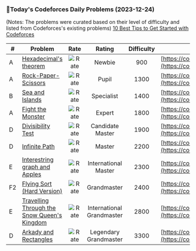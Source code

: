 ### 🌟Today's Codeforces Daily Problems (2023-12-24)
(Notes: The problems were curated based on their level of difficulty and listed from Codeforces's existing problems)
[10 Best Tips to Get Started with Codeforces](https://github.com/ika9810/Codeforces-Daily-Problems/blob/main/10%20Best%20Tips%20to%20Get%20Started%20with%20Codeforces.md)

| # | Problem | Rate| Rating | Difficulty | Contest |
|---| ----- | :--------: | :----------: | :----------: | ---------- |
|A|[Hexadecimal's theorem](https://codeforces.com/contest/199/problem/A)|![Rate](https://img.shields.io/badge/Newbie-900-lightgrey)|Newbie|900|[https://codeforces.com/contest/199](https://codeforces.com/contest/199)|
|A|[Rock-Paper-Scissors](https://codeforces.com/contest/173/problem/A)|![Rate](https://img.shields.io/badge/Pupil-1300-brightgreen)|Pupil|1300|[https://codeforces.com/contest/173](https://codeforces.com/contest/173)|
|B|[Sea and Islands](https://codeforces.com/contest/544/problem/B)|![Rate](https://img.shields.io/badge/Specialist-1400-9cf)|Specialist|1400|[https://codeforces.com/contest/544](https://codeforces.com/contest/544)|
|A|[Fight the Monster](https://codeforces.com/contest/487/problem/A)|![Rate](https://img.shields.io/badge/Expert-1800-blue)|Expert|1800|[https://codeforces.com/contest/487](https://codeforces.com/contest/487)|
|D|[Divisibility Test](https://codeforces.com/contest/1912/problem/D)|![Rate](https://img.shields.io/badge/Candidate%20Master-1900-blueviolet)|Candidate Master|1900|[https://codeforces.com/contest/1912](https://codeforces.com/contest/1912)|
|D|[Infinite Path](https://codeforces.com/contest/1327/problem/D)|![Rate](https://img.shields.io/badge/Master-2200-orange)|Master|2200|[https://codeforces.com/contest/1327](https://codeforces.com/contest/1327)|
|E|[Interestring graph and Apples](https://codeforces.com/contest/9/problem/E)|![Rate](https://img.shields.io/badge/International%20Master-2300-orange)|International Master|2300|[https://codeforces.com/contest/9](https://codeforces.com/contest/9)|
|F2|[Flying Sort (Hard Version)](https://codeforces.com/contest/1367/problem/F2)|![Rate](https://img.shields.io/badge/Grandmaster-2400-red)|Grandmaster|2400|[https://codeforces.com/contest/1367](https://codeforces.com/contest/1367)|
|E|[Travelling Through the Snow Queen's Kingdom](https://codeforces.com/contest/685/problem/E)|![Rate](https://img.shields.io/badge/International%20Grandmaster-2800-red)|International Grandmaster|2800|[https://codeforces.com/contest/685](https://codeforces.com/contest/685)|
|D|[Arkady and Rectangles](https://codeforces.com/contest/983/problem/D)|![Rate](https://img.shields.io/badge/Legendary%20Grandmaster-3300-red)|Legendary Grandmaster|3300|[https://codeforces.com/contest/983](https://codeforces.com/contest/983)|
